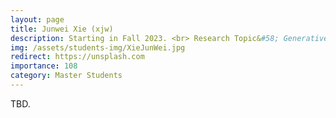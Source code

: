 ```yaml
---
layout: page
title: Junwei Xie (xjw)
description: Starting in Fall 2023. <br> Research Topic&#58; Generative Adversarial Attack.
img: /assets/students-img/XieJunWei.jpg
redirect: https://unsplash.com
importance: 108
category: Master Students
---
```


TBD.
